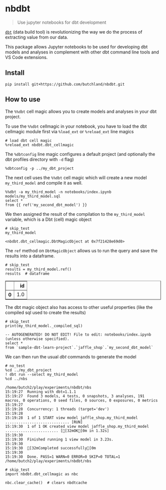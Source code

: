 # nbdbt
> Use jupyter notebooks for dbt development


[`dbt`](https://getdbt.com) (data build tool) is revolutionizing the way we do the process of extracting value from our data. 

This package allows Jupyter notebooks to be used for developing dbt models and analyses in complement with other dbt command line tools and VS Code extensions.

## Install

`pip install git+https://github.com/butchland/nbdbt.git`

## How to use

The `%%dbt` cell magic allows you to create models and analyses in your dbt project.


To use the `%%dbt` cellmagic in your notebook, you have to load the dbt cellmagic module first via `%load_ext` or `%reload_ext` line magics 

```
# load dbt cell magic
%reload_ext nbdbt.dbt_cellmagic
```

The `%dbtconfig` line magic configures a default project (and optionally the dbt profiles directory with `-d` flag) 

```
%dbtconfig -p ../my_dbt_project
```

The next cell uses the `%%dbt` cell magic which will create a new model `my_third_model` and compile it as well.

```
%%dbt -a my_third_model -n notebooks/index.ipynb models/my_third_model.sql
select *
from {{ ref('my_second_dbt_model') }}
```

We then assigned the result of the compilation to the `my_third_model` variable, which is a Dbt (cell) magic object

```
# skip_test
my_third_model
```




    <nbdbt.dbt_cellmagic.DbtMagicObject at 0x7f21428e69d0>



The `ref` method on `DbtMagicObject`  allows us to run the query and save the results into a dataframe.

```
# skip_test
results = my_third_model.ref()
results  # dataframe
```




<div>
<style scoped>
    .dataframe tbody tr th:only-of-type {
        vertical-align: middle;
    }

    .dataframe tbody tr th {
        vertical-align: top;
    }

    .dataframe thead th {
        text-align: right;
    }
</style>
<table border="1" class="dataframe">
  <thead>
    <tr style="text-align: right;">
      <th></th>
      <th>id</th>
    </tr>
  </thead>
  <tbody>
    <tr>
      <th>0</th>
      <td>1.0</td>
    </tr>
  </tbody>
</table>
</div>



The dbt magic object also has access to other useful properties (like the compiled sql used to create the results)

```
# skip_test
print(my_third_model._compiled_sql)
```

    -- AUTOGENERATED! DO NOT EDIT! File to edit: notebooks/index.ipynb (unless otherwise specified).
    select *
    from `sample-dbt-learn-project`.`jaffle_shop`.`my_second_dbt_model`


We can then run the usual _dbt_ commands to generate the model 

```
# no_test
%cd ../my_dbt_project
! dbt run --select my_third_model
%cd ../nbs
```

    /home/butch2/play/experiments/nbdbt/nbs
    15:19:27  Running with dbt=1.1.1
    15:19:27  Found 3 models, 4 tests, 0 snapshots, 3 analyses, 191 macros, 0 operations, 0 seed files, 0 sources, 0 exposures, 0 metrics
    15:19:27  
    15:19:28  Concurrency: 1 threads (target='dev')
    15:19:28  
    15:19:28  1 of 1 START view model jaffle_shop.my_third_model ............................. [RUN]
    15:19:30  1 of 1 OK created view model jaffle_shop.my_third_model ........................ [[32mOK[0m in 1.32s]
    15:19:30  
    15:19:30  Finished running 1 view model in 3.23s.
    15:19:30  
    15:19:30  [32mCompleted successfully[0m
    15:19:30  
    15:19:30  Done. PASS=1 WARN=0 ERROR=0 SKIP=0 TOTAL=1
    /home/butch2/play/experiments/nbdbt/nbs


```
# skip_test
import nbdbt.dbt_cellmagic as nbc

nbc.clear_cache()  # clears nbdtcache
```
